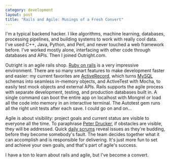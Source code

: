 ```yaml
--- 
category: development
layout: post
title: "Rails and Agile: Musings of a Fresh Convert"
---
```

I'm a typical backend hacker.  I like algorithms, machine learning, databases, processing pipelines, and building systems to work with really cool data.  I've used C++, Java, Python, and Perl, and never touched a web framework before.  I've worked mostly alone, interfacing with other code through databases and APIs.  Then I joined Outright.com.

Outright is an agile rails shop.  <a href="http://rubyonrails.org/">Ruby on rails</a> is a very impressive environment.  There are so many smart features to make development faster and easier: my current favorites are <a href="http://api.rubyonrails.org/classes/ActiveRecord/Base.html">ActiveRecord</a>, which turns <a href="http://www.mysql.com">MySQL</a> schemas into seamless in-memory objects, and ActiveTest with Mocha, to easily test mock objects and external APIs.  Rails supports the agile process with separate development, testing, and production databases built in.  A single command can boot the entire app on localhost with Mongrel or load all the code into memory in an interactive terminal.  The Autotest gem runs all the right unit tests after each save.  I could go on and on...

Agile is about visibility: project goals and current status are visible to everyone all the time.  To paraphrase <a href="http://www.businessweek.com/magazine/content/05_48/b3961001.htm">Peter Drucker</a>, if obstacles are visible, they will be addressed.  Quick <a href="http://agilesoftwaredevelopment.com/blog/peterstev/how-hold-daily-scrum">daily scrums</a> reveal issues as they're budding, before they become somebody's fault.  The team decides together what it can accomplish and is responsible for delivering.  It's just more fun to set and achieve your own goals, and that's part of agile's success.

I have a ton to learn about rails and agile, but I've become a convert.
